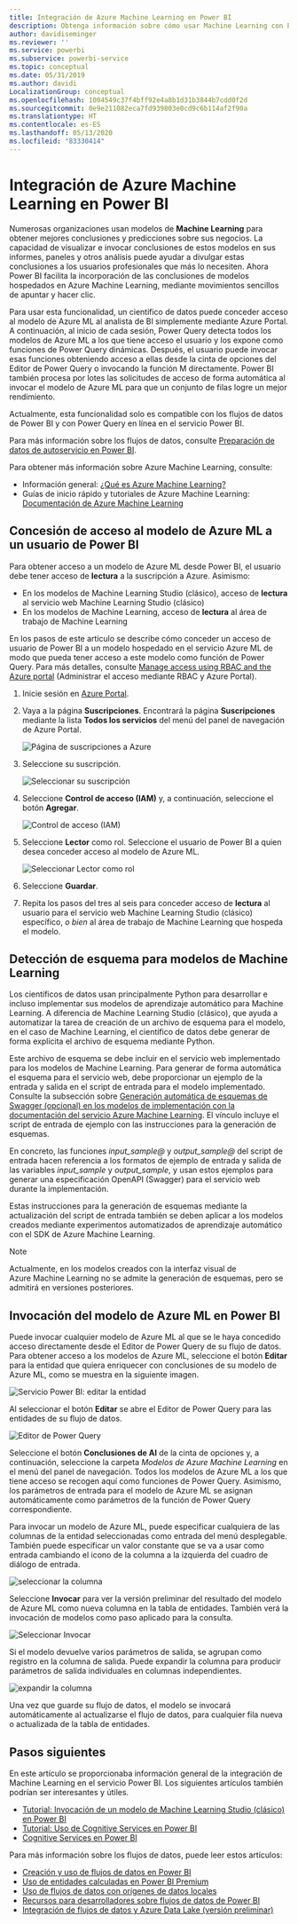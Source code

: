 ```yaml
---
title: Integración de Azure Machine Learning en Power BI
description: Obtenga información sobre cómo usar Machine Learning con Power BI
author: davidiseminger
ms.reviewer: ''
ms.service: powerbi
ms.subservice: powerbi-service
ms.topic: conceptual
ms.date: 05/31/2019
ms.author: davidi
LocalizationGroup: conceptual
ms.openlocfilehash: 1004549c37f4bff92e4a8b1d31b3844b7cdd0f2d
ms.sourcegitcommit: 0e9e211082eca7fd939803e0cd9c6b114af2f90a
ms.translationtype: HT
ms.contentlocale: es-ES
ms.lasthandoff: 05/13/2020
ms.locfileid: "83330414"
---
```

# <a name="azure-machine-learning-integration-in-power-bi"></a>Integración de Azure Machine Learning en Power BI

Numerosas organizaciones usan modelos de **Machine Learning** para obtener mejores conclusiones y predicciones sobre sus negocios. La capacidad de visualizar e invocar conclusiones de estos modelos en sus informes, paneles y otros análisis puede ayudar a divulgar estas conclusiones a los usuarios profesionales que más lo necesiten.  Ahora Power BI facilita la incorporación de las conclusiones de modelos hospedados en Azure Machine Learning, mediante movimientos sencillos de apuntar y hacer clic.

Para usar esta funcionalidad, un científico de datos puede conceder acceso al modelo de Azure ML al analista de BI simplemente mediante Azure Portal.  A continuación, al inicio de cada sesión, Power Query detecta todos los modelos de Azure ML a los que tiene acceso el usuario y los expone como funciones de Power Query dinámicas.  Después, el usuario puede invocar esas funciones obteniendo acceso a ellas desde la cinta de opciones del Editor de Power Query o invocando la función M directamente. Power BI también procesa por lotes las solicitudes de acceso de forma automática al invocar el modelo de Azure ML para que un conjunto de filas logre un mejor rendimiento.

Actualmente, esta funcionalidad solo es compatible con los flujos de datos de Power BI y con Power Query en línea en el servicio Power BI.

Para más información sobre los flujos de datos, consulte [Preparación de datos de autoservicio en Power BI](service-dataflows-overview.md).

Para obtener más información sobre Azure Machine Learning, consulte:

- Información general:  [¿Qué es Azure Machine Learning?](https://docs.microsoft.com/azure/machine-learning/service/overview-what-is-azure-ml)
- Guías de inicio rápido y tutoriales de Azure Machine Learning:  [Documentación de Azure Machine Learning](https://docs.microsoft.com/azure/machine-learning/)

## <a name="granting-access-to-the-azure-ml-model-to-a-power-bi-user"></a>Concesión de acceso al modelo de Azure ML a un usuario de Power BI

Para obtener acceso a un modelo de Azure ML desde Power BI, el usuario debe tener acceso de **lectura** a la suscripción a Azure.  Asimismo:

- En los modelos de Machine Learning Studio (clásico), acceso de **lectura** al servicio web Machine Learning Studio (clásico)
- En los modelos de Machine Learning, acceso de **lectura** al área de trabajo de Machine Learning

En los pasos de este artículo se describe cómo conceder un acceso de usuario de Power BI a un modelo hospedado en el servicio Azure ML de modo que pueda tener acceso a este modelo como función de Power Query.  Para más detalles, consulte [Manage access using RBAC and the Azure portal](https://docs.microsoft.com/azure/role-based-access-control/role-assignments-portal) (Administrar el acceso mediante RBAC y Azure Portal).

1. Inicie sesión en [Azure Portal](https://portal.azure.com).

2. Vaya a la página **Suscripciones**. Encontrará la página **Suscripciones** mediante la lista **Todos los servicios** del menú del panel de navegación de Azure Portal.

    ![Página de suscripciones a Azure](media/service-machine-learning-integration/machine-learning-integration_01.png)

3. Seleccione su suscripción.

    ![Seleccionar su suscripción](media/service-machine-learning-integration/machine-learning-integration_02.png)

4. Seleccione **Control de acceso (IAM)** y, a continuación, seleccione el botón **Agregar**.

    ![Control de acceso (IAM)](media/service-machine-learning-integration/machine-learning-integration_03.png)

5. Seleccione **Lector** como rol. Seleccione el usuario de Power BI a quien desea conceder acceso al modelo de Azure ML.

    ![Seleccionar Lector como rol](media/service-machine-learning-integration/machine-learning-integration_04.png)

6. Seleccione **Guardar**.

7. Repita los pasos del tres al seis para conceder acceso de **lectura** al usuario para el servicio web Machine Learning Studio (clásico) específico, *o bien* al área de trabajo de Machine Learning que hospeda el modelo.


## <a name="schema-discovery-for-machine-learning-models"></a>Detección de esquema para modelos de Machine Learning

Los científicos de datos usan principalmente Python para desarrollar e incluso implementar sus modelos de aprendizaje automático para Machine Learning.  A diferencia de Machine Learning Studio (clásico), que ayuda a automatizar la tarea de creación de un archivo de esquema para el modelo, en el caso de Machine Learning, el científico de datos debe generar de forma explícita el archivo de esquema mediante Python.

Este archivo de esquema se debe incluir en el servicio web implementado para los modelos de Machine Learning. Para generar de forma automática el esquema para el servicio web, debe proporcionar un ejemplo de la entrada y salida en el script de entrada para el modelo implementado. Consulte la subsección sobre [Generación automática de esquemas de Swagger (opcional) en los modelos de implementación con la documentación del servicio Azure Machine Learning](https://docs.microsoft.com/azure/machine-learning/how-to-deploy-and-where#optional-define-model-web-service-schema). El vínculo incluye el script de entrada de ejemplo con las instrucciones para la generación de esquemas. 

En concreto, las funciones *input_sample\@* y *output_sample\@* del script de entrada hacen referencia a los formatos de ejemplo de entrada y salida de las variables *input_sample* y *output_sample*, y usan estos ejemplos para generar una especificación OpenAPI (Swagger) para el servicio web durante la implementación.

Estas instrucciones para la generación de esquemas mediante la actualización del script de entrada también se deben aplicar a los modelos creados mediante experimentos automatizados de aprendizaje automático con el SDK de Azure Machine Learning.

> [!NOTE]
> Actualmente, en los modelos creados con la interfaz visual de Azure Machine Learning no se admite la generación de esquemas, pero se admitirá en versiones posteriores. 

## <a name="invoking-the-azure-ml-model-in-power-bi"></a>Invocación del modelo de Azure ML en Power BI

Puede invocar cualquier modelo de Azure ML al que se le haya concedido acceso directamente desde el Editor de Power Query de su flujo de datos. Para obtener acceso a los modelos de Azure ML, seleccione el botón **Editar** para la entidad que quiera enriquecer con conclusiones de su modelo de Azure ML, como se muestra en la siguiente imagen.

![Servicio Power BI: editar la entidad](media/service-machine-learning-integration/machine-learning-integration_05.png)

Al seleccionar el botón **Editar** se abre el Editor de Power Query para las entidades de su flujo de datos.

![Editor de Power Query](media/service-machine-learning-integration/machine-learning-integration_06.png)

Seleccione el botón **Conclusiones de AI** de la cinta de opciones y, a continuación, seleccione la carpeta _Modelos de Azure Machine Learning_ en el menú del panel de navegación. Todos los modelos de Azure ML a los que tiene acceso se recogen aquí como funciones de Power Query. Asimismo, los parámetros de entrada para el modelo de Azure ML se asignan automáticamente como parámetros de la función de Power Query correspondiente.

Para invocar un modelo de Azure ML, puede especificar cualquiera de las columnas de la entidad seleccionadas como entrada del menú desplegable. También puede especificar un valor constante que se va a usar como entrada cambiando el icono de la columna a la izquierda del cuadro de diálogo de entrada.

![seleccionar la columna](media/service-machine-learning-integration/machine-learning-integration_07.png)

Seleccione **Invocar** para ver la versión preliminar del resultado del modelo de Azure ML como nueva columna en la tabla de entidades. También verá la invocación de modelos como paso aplicado para la consulta.

![Seleccionar Invocar](media/service-machine-learning-integration/machine-learning-integration_08.png)

Si el modelo devuelve varios parámetros de salida, se agrupan como registro en la columna de salida. Puede expandir la columna para producir parámetros de salida individuales en columnas independientes.

![expandir la columna](media/service-machine-learning-integration/machine-learning-integration_09.png)

Una vez que guarde su flujo de datos, el modelo se invocará automáticamente al actualizarse el flujo de datos, para cualquier fila nueva o actualizada de la tabla de entidades.

## <a name="next-steps"></a>Pasos siguientes

En este artículo se proporcionaba información general de la integración de Machine Learning en el servicio Power BI. Los siguientes artículos también podrían ser interesantes y útiles. 

* [Tutorial: Invocación de un modelo de Machine Learning Studio (clásico) en Power BI](../connect-data/service-tutorial-invoke-machine-learning-model.md)
* [Tutorial: Uso de Cognitive Services en Power BI](../connect-data/service-tutorial-use-cognitive-services.md)
* [Cognitive Services en Power BI](service-cognitive-services.md)

Para más información sobre los flujos de datos, puede leer estos artículos:
* [Creación y uso de flujos de datos en Power BI](service-dataflows-create-use.md)
* [Uso de entidades calculadas en Power BI Premium](service-dataflows-computed-entities-premium.md)
* [Uso de flujos de datos con orígenes de datos locales](service-dataflows-on-premises-gateways.md)
* [Recursos para desarrolladores sobre flujos de datos de Power BI](service-dataflows-developer-resources.md)
* [Integración de flujos de datos y Azure Data Lake (versión preliminar)](service-dataflows-azure-data-lake-integration.md)
